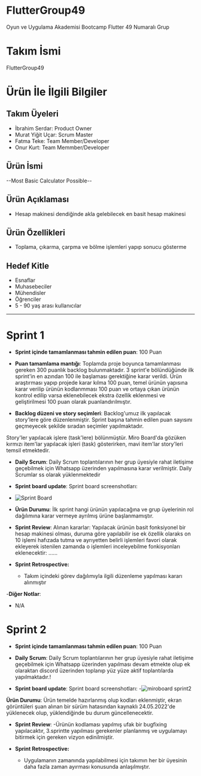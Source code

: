 # FlutterGroup49
Oyun ve Uygulama Akademisi Bootcamp Flutter 49 Numaralı Grup


# **Takım İsmi**

FlutterGroup49

# Ürün İle İlgili Bilgiler

## Takım Üyeleri

- İbrahim Serdar: Product Owner
- Murat Yiğit Uçar: Scrum Master
- Fatma Teke: Team Member/Developer
- Onur Kurt: Team Memmber/Developer

## Ürün İsmi

--Most Basic Calculator Possible--

## Ürün Açıklaması

- Hesap makinesi dendiğinde akla gelebilecek en basit hesap makinesi

## Ürün Özellikleri

- Toplama, çıkarma, çarpma ve bölme işlemleri yapıp sonucu gösterme


## Hedef Kitle

- Esnaflar
- Muhasebeciler
- Mühendisler
- Öğrenciler
- 5 - 90 yaş arası kullanıcılar


---

# Sprint 1

- **Sprint içinde tamamlanması tahmin edilen puan**: 100 Puan

- **Puan tamamlama mantığı**: Toplamda proje boyunca tamamlanması gereken 300 puanlık backlog bulunmaktadır. 3 sprint'e bölündüğünde ilk sprint'in en azından 100 ile başlaması gerektiğine karar verildi. Ürün araştırması yapıp projede karar kılma 100 puan, temel ürünün yapısına karar verilip ürünün kodlanmması 100 puan ve ortaya çıkan ürünün kontrol edilip varsa eklenebilecek ekstra özellik eklenmesi ve geliştirilmesi 100 puan olarak puanlandırılmıştır.

- **Backlog düzeni ve story seçimleri**: Backlog'umuz ilk yapılacak story'lere göre düzenlenmiştir. Sprint başına tahmin edilen puan sayısını geçmeyecek şekilde sıradan seçimler yapılmaktadır.

Story'ler yapılacak işlere (task'lere) bölünmüştür. Miro Board'da gözüken kırmızı item'lar yapılacak işleri (task) gösterirken, mavi item'lar story'leri temsil etmektedir.


- **Daily Scrum**: Daily Scrum toplantılarının her grup üyesiyle rahat iletişime geçebilmek için Whatsapp üzerinden yapılmasına karar verilmiştir. Daily Scrumlar ss olarak yüklenmektedir

- **Sprint board update**: Sprint board screenshotları:
- ![Sprint Board](https://user-images.githubusercontent.com/98598268/167647805-793eba00-2850-4f09-8eb6-cfd3a0643548.png)


- **Ürün Durumu**: İlk sprint hangi ürünün yapılacağına ve grup üyelerinin rol dağılımına karar vermeye ayrılmış ürüne başlanmamıştır.


- **Sprint Review**: 
Alınan kararlar: Yapılacak ürünün basit fonksiyonel bir hesap makinesi olması, duruma göre yapılabilir ise ek özellik olaraks on 10 işlemi hafızada tutma ve ayrıyetten belirli işlemleri favori olarak ekleyerek istenilen zamanda o işlemleri inceleyebilme fonkisyonları eklenecektir: ......

- **Sprint Retrospective:**
  - Takım içindeki görev dağılımıyla ilgili düzenleme yapılması kararı alınmıştır

-**Diğer Notlar**:
- N/A

# Sprint 2

- **Sprint içinde tamamlanması tahmin edilen puan**: 100 Puan


- **Daily Scrum**: Daily Scrum toplantılarının her grup üyesiyle rahat iletişime geçebilmek için Whatsapp üzerinden yapılması devam etmekte olup ek olaraktan discord üzerinden toplanıp yüz yüze aktif toplantılarda yapılmaktadır.!


- **Sprint board update**: Sprint board screenshotları:
-![miroboard sprint2](https://user-images.githubusercontent.com/98598268/169860951-a425babe-6d42-4fee-9643-b87a17b106c1.png) 


 **Ürün Durumu**: Ürün temelde hazırlanmış olup kodları eklenmiştir, ekran görüntüleri şuan alınan bir sürüm hatasından kaynaklı 24.05.2022'de yüklenecek olup, yüklendiğinde bu durum güncellenecektir.
 
 
 - **Sprint Review**: 
-Ürünün kodlaması yapılmış ufak bir bugfixing yapılacaktır, 3.sprintte yapılması gerekenler planlanmış ve uygulamayı bitirmek için gereken vizyon edinilmiştir.


- **Sprint Retrospective:**
  - Uygulamanın zamanında yapılabilmesi için takımın her bir üyesinin daha fazla zaman ayırması konusunda anlaşılmıştır.


